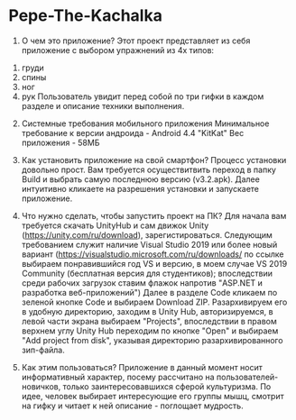 # Pepe-The-Kachalka

1. О чем это приложение? 
Этот проект представляет из себя приложение с выбором упражнений из 4х типов:
1) груди
2) спины
3) ног
4) рук
Пользователь увидит перед собой по три гифки в каждом разделе и описание техники выполнения.

2. Системные требования мобильного приложения
Минимальное требование к версии андроида - Android 4.4 "KitKat"
Вес приложения - 58МБ

3. Как установить приложение на свой смартфон?
Процесс установки довольно прост. Вам требуется осуществитвить переход в папку Build и выбрать самую последнюю версию (v3.2.apk).
Далее интуитивно кликаете на разрешения установки и запускаете приложение. 

4. Что нужно сделать, чтобы запустить проект на ПК?
Для начала вам требуется скачать UnityHub и сам движок Unity (https://unity.com/ru/download), зарегистироваться.
Следующим требованием служит наличие Visual Studio 2019 или более новый вариант
(https://visualstudio.microsoft.com/ru/downloads/ по ссылке выбираем понравившийся год VS и версию, в моем случае VS 2019 Community (бесплатная версия для студентиков); впоследствии среди рабочих загрузок ставим флажок напротив "ASP.NET и разработка веб-приложений")
Далее в разделе Code кликаем по зеленой кнопке Code и выбираем Download ZIP. Разархивируем его в удобную директорию, заходим в Unity Hub, авторизируемся, в левой части экрана выбираем "Projects", впоследствии в правом верхнем углу Unity Hub переходим по кнопке "Open" и выбираем "Add project from disk", указывая директорию разархивированного зип-файла. 

5. Как этим пользоваться?
Приложение в данный момент носит информативный характер, посему рассчитано на пользователей-новичков, только заинтересовавшихся сферой культуризма. По идее, человек выбирает интересующие его группы мышц, смотрит на гифку и читает к ней описание - поглощает мудрость. 

